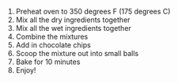 1. Preheat oven to 350 degrees F (175 degrees C)
2. Mix all the dry ingredients together
3. Mix all the wet ingredients together
4. Combine the mixtures
5. Add in chocolate chips
6. Scoop the mixture out into small balls
7. Bake for 10 minutes
8. Enjoy!